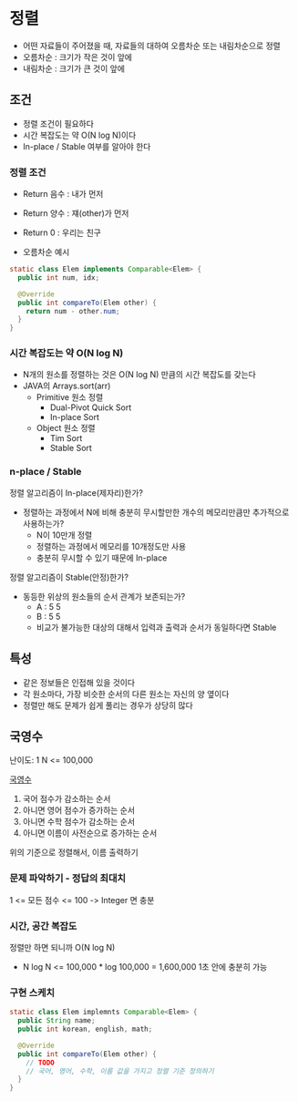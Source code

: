 # 정렬

- 어떤 자료들이 주어졌을 때, 자료들의 대하여 오름차순 또는 내림차순으로 정렬
- 오름차순 : 크기가 작은 것이 앞에
- 내림차순 : 크기가 큰 것이 앞에

## 조건

- 정렬 조건이 필요하다
- 시간 복잡도는 약 O(N log N)이다
- In-place / Stable 여부를 알아야 한다

### 정렬 조건

- Return 음수 : 내가 먼저
- Return 양수 : 쟤(other)가 먼저
- Return 0 : 우리는 친구

- 오름차순 예시
```java
static class Elem implements Comparable<Elem> {
  public int num, idx;

  @Override
  public int compareTo(Elem other) {
    return num - other.num;
  }
}
```

### 시간 복잡도는 약 O(N log N)

- N개의 원소를 정렬하는 것은 O(N log N) 만큼의 시간 복잡도를 갖는다
- JAVA의 Arrays.sort(arr)
  - Primitive 원소 정렬
    - Dual-Pivot Quick Sort
    - In-place Sort
  - Object 원소 정렬
    - Tim Sort
    - Stable Sort

### n-place / Stable

정렬 알고리즘이 In-place(제자리)한가?
- 정렬하는 과정에서 N에 비해 충분히 무시할만한 개수의 메모리만큼만 추가적으로 사용하는가?
  - N이 10만개 정렬
  - 정렬하는 과정에서 메모리를 10개정도만 사용
  - 충분히 무시할 수 있기 때문에 In-place

정렬 알고리즘이 Stable(안정)한가?
- 동등한 위상의 원소들의 순서 관계가 보존되는가?
  - A : 5 5
  - B : 5 5
  - 비교가 불가능한 대상의 대해서 입력과 출력과 순서가 동일하다면 Stable

## 특성

- 같은 정보들은 인접해 있을 것이다
- 각 원소마다, 가장 비슷한 순서의 다른 원소는 자신의 양 옆이다
- 정렬만 해도 문제가 쉽게 풀리는 경우가 상당히 많다

## 국영수

난이도: 1
N <= 100,000

[국영수](https://www.acmicpc.net/problem/10825)

1. 국어 점수가 감소하는 순서
2. 아니면 영어 점수가 증가하는 순서
3. 아니면 수학 점수가 감소하는 순서
4. 아니면 이름이 사전순으로 증가하는 순서

위의 기준으로 정렬해서, 이름 출력하기

### 문제 파악하기 - 정답의 최대치

1 <= 모든 점수 <= 100 -> Integer 면 충분

### 시간, 공간 복잡도

정렬만 하면 되니까 O(N log N)
* N log N <= 100,000 * log 100,000 = 1,600,000
1초 안에 충분히 가능

### 구현 스케치

```java
static class Elem implemnts Comparable<Elem> {
  public String name;
  public int korean, english, math;

  @Override
  public int compareTo(Elem other) {
    // TODO
    // 국어, 영어, 수학, 이름 값을 가지고 정렬 기준 정의하기
  }
}
```
